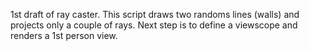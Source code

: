 1st draft of ray caster.
This script draws two randoms lines (walls) and projects only a couple of rays.
Next step is to define a viewscope and renders a 1st person view.

